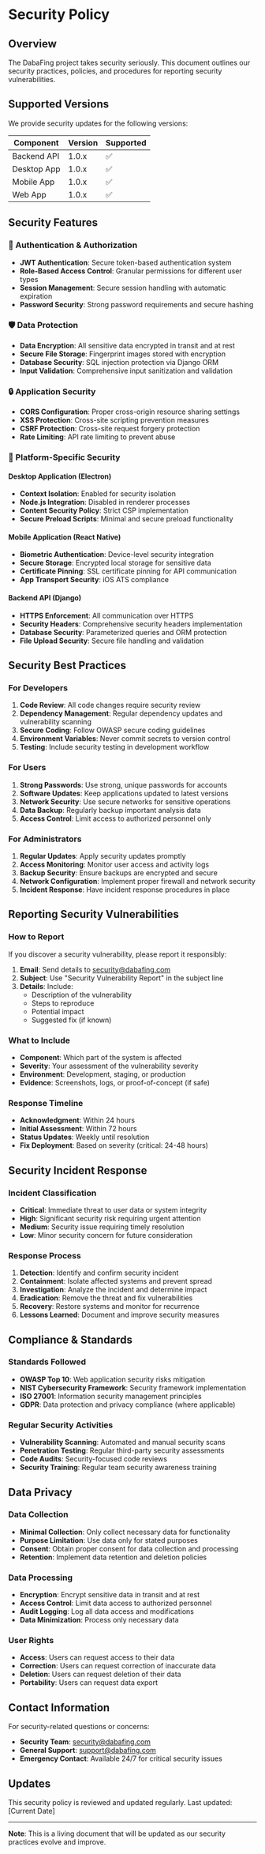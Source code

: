 # Security Policy

## Overview

The DabaFing project takes security seriously. This document outlines our security practices, policies, and procedures for reporting security vulnerabilities.

## Supported Versions

We provide security updates for the following versions:

| Component | Version | Supported |
|-----------|---------|-----------|
| Backend API | 1.0.x | ✅ |
| Desktop App | 1.0.x | ✅ |
| Mobile App | 1.0.x | ✅ |
| Web App | 1.0.x | ✅ |

## Security Features

### 🔐 Authentication & Authorization
- **JWT Authentication**: Secure token-based authentication system
- **Role-Based Access Control**: Granular permissions for different user types
- **Session Management**: Secure session handling with automatic expiration
- **Password Security**: Strong password requirements and secure hashing

### 🛡️ Data Protection
- **Data Encryption**: All sensitive data encrypted in transit and at rest
- **Secure File Storage**: Fingerprint images stored with encryption
- **Database Security**: SQL injection protection via Django ORM
- **Input Validation**: Comprehensive input sanitization and validation

### 🔒 Application Security
- **CORS Configuration**: Proper cross-origin resource sharing settings
- **XSS Protection**: Cross-site scripting prevention measures
- **CSRF Protection**: Cross-site request forgery protection
- **Rate Limiting**: API rate limiting to prevent abuse

### 📱 Platform-Specific Security

#### Desktop Application (Electron)
- **Context Isolation**: Enabled for security isolation
- **Node.js Integration**: Disabled in renderer processes
- **Content Security Policy**: Strict CSP implementation
- **Secure Preload Scripts**: Minimal and secure preload functionality

#### Mobile Application (React Native)
- **Biometric Authentication**: Device-level security integration
- **Secure Storage**: Encrypted local storage for sensitive data
- **Certificate Pinning**: SSL certificate pinning for API communication
- **App Transport Security**: iOS ATS compliance

#### Backend API (Django)
- **HTTPS Enforcement**: All communication over HTTPS
- **Security Headers**: Comprehensive security headers implementation
- **Database Security**: Parameterized queries and ORM protection
- **File Upload Security**: Secure file handling and validation

## Security Best Practices

### For Developers
1. **Code Review**: All code changes require security review
2. **Dependency Management**: Regular dependency updates and vulnerability scanning
3. **Secure Coding**: Follow OWASP secure coding guidelines
4. **Environment Variables**: Never commit secrets to version control
5. **Testing**: Include security testing in development workflow

### For Users
1. **Strong Passwords**: Use strong, unique passwords for accounts
2. **Software Updates**: Keep applications updated to latest versions
3. **Network Security**: Use secure networks for sensitive operations
4. **Data Backup**: Regularly backup important analysis data
5. **Access Control**: Limit access to authorized personnel only

### For Administrators
1. **Regular Updates**: Apply security updates promptly
2. **Access Monitoring**: Monitor user access and activity logs
3. **Backup Security**: Ensure backups are encrypted and secure
4. **Network Configuration**: Implement proper firewall and network security
5. **Incident Response**: Have incident response procedures in place

## Reporting Security Vulnerabilities

### How to Report
If you discover a security vulnerability, please report it responsibly:

1. **Email**: Send details to security@dabafing.com
2. **Subject**: Use "Security Vulnerability Report" in the subject line
3. **Details**: Include:
   - Description of the vulnerability
   - Steps to reproduce
   - Potential impact
   - Suggested fix (if known)

### What to Include
- **Component**: Which part of the system is affected
- **Severity**: Your assessment of the vulnerability severity
- **Environment**: Development, staging, or production
- **Evidence**: Screenshots, logs, or proof-of-concept (if safe)

### Response Timeline
- **Acknowledgment**: Within 24 hours
- **Initial Assessment**: Within 72 hours
- **Status Updates**: Weekly until resolution
- **Fix Deployment**: Based on severity (critical: 24-48 hours)

## Security Incident Response

### Incident Classification
- **Critical**: Immediate threat to user data or system integrity
- **High**: Significant security risk requiring urgent attention
- **Medium**: Security issue requiring timely resolution
- **Low**: Minor security concern for future consideration

### Response Process
1. **Detection**: Identify and confirm security incident
2. **Containment**: Isolate affected systems and prevent spread
3. **Investigation**: Analyze the incident and determine impact
4. **Eradication**: Remove the threat and fix vulnerabilities
5. **Recovery**: Restore systems and monitor for recurrence
6. **Lessons Learned**: Document and improve security measures

## Compliance & Standards

### Standards Followed
- **OWASP Top 10**: Web application security risks mitigation
- **NIST Cybersecurity Framework**: Security framework implementation
- **ISO 27001**: Information security management principles
- **GDPR**: Data protection and privacy compliance (where applicable)

### Regular Security Activities
- **Vulnerability Scanning**: Automated and manual security scans
- **Penetration Testing**: Regular third-party security assessments
- **Code Audits**: Security-focused code reviews
- **Security Training**: Regular team security awareness training

## Data Privacy

### Data Collection
- **Minimal Collection**: Only collect necessary data for functionality
- **Purpose Limitation**: Use data only for stated purposes
- **Consent**: Obtain proper consent for data collection and processing
- **Retention**: Implement data retention and deletion policies

### Data Processing
- **Encryption**: Encrypt sensitive data in transit and at rest
- **Access Control**: Limit data access to authorized personnel
- **Audit Logging**: Log all data access and modifications
- **Data Minimization**: Process only necessary data

### User Rights
- **Access**: Users can request access to their data
- **Correction**: Users can request correction of inaccurate data
- **Deletion**: Users can request deletion of their data
- **Portability**: Users can request data export

## Contact Information

For security-related questions or concerns:

- **Security Team**: security@dabafing.com
- **General Support**: support@dabafing.com
- **Emergency Contact**: Available 24/7 for critical security issues

## Updates

This security policy is reviewed and updated regularly. Last updated: [Current Date]

---

**Note**: This is a living document that will be updated as our security practices evolve and improve. 